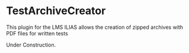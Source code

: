 # TestArchiveCreator
This plugin for the LMS ILIAS allows the creation of zipped archives with PDF files for written tests

Under Construction.
